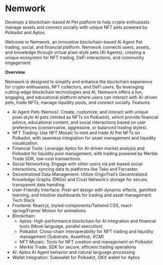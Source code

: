 # Nemwork

Develops a blockchain-based AI Pet platform to help crypto enthusiasts manage assets and connect socially with unique NFT pets powered by Polkadot and Aptos.

Welcome to Nemwork, an innovative blockchain-based AI Agent Pet trading, social, and financial platform. 
Nemwork connects users, assets, and knowledge through virtual pixel-style pets (AI Agents), creating a unique ecosystem for NFT trading, DeFi interactions, and community engagement.

**Overview**

Nemwork is designed to simplify and enhance the blockchain experience for crypto enthusiasts, NFT collectors, and DeFi users. By leveraging cutting-edge blockchain technologies and AI, Nemwork offers a fun, engaging, and educational platform where users can interact with AI-driven pets, trade NFTs, manage liquidity pools, and connect socially.
Features
* AI Agent Pets (Nemos): Create, customize, and interact with unique pixel-style AI pets (minted as NFTs on Polkadot), which provide financial advice, educational content, and social interactions based on user preferences (conservative, aggressive, or balanced trading styles).
* NFT Trading: Use NFT Mozaic to mint and trade AI Pet NFTs on Polkadot, with seamless integration for asset management and liquidity visualization.
* Financial Tools: Leverage Aptos for AI-driven market analysis and Polkadot for liquidity pool management, with trading powered by Merkle Trade SDK, low-cost transactions.
* Social Networking: Engage with other users via pet-based social interactions, syncing data to platforms like Tako and Farcaster.
* Decentralized Data Management: Utilize OriginTrail’s Decentralized Knowledge Graphs (DKGs) and Crust Network’s storage for secure, transparent data handling.
* User-Friendly Interface: Pixel-art design with dynamic effects, gamified learning, and intuitive dashboards for trading and asset management.
Tech Stack
* Frontend: React.js, styled-components/Tailwind CSS, react-spring/Framer Motion for animations
* Blockchain:
    * Aptos: High-performance blockchain for AI integration and financial tools (Move language, parallel execution)
    * Polkadot: Cross-chain interoperability for NFT trading and liquidity management (Substrate, AssetHub, XCM)
    * NFT Mozaic: Tools for NFT creation and management on Polkadot
    * Merkle Trade: SDK for secure, efficient trading operations
* AI: Aptos AI Agent behavior and natural language processing
* Wallet Integration: Subwallet for Polkadot, OKX wallet for Aptos
